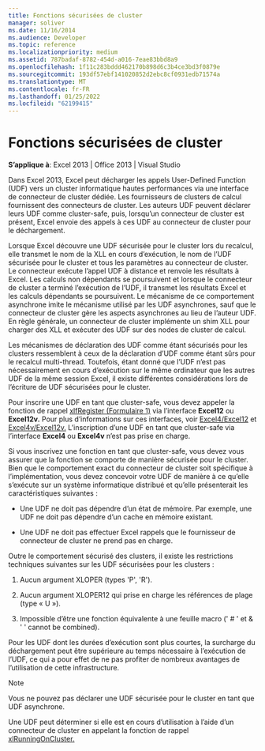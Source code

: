 ```yaml
---
title: Fonctions sécurisées de cluster
manager: soliver
ms.date: 11/16/2014
ms.audience: Developer
ms.topic: reference
ms.localizationpriority: medium
ms.assetid: 787badaf-8782-454d-a016-7eae83bbd8a9
ms.openlocfilehash: 1f11c283bddd462170b898d6c3b4ce3bd3f0879e
ms.sourcegitcommit: 193df57ebf141020852d2ebc8cf0931edb71574a
ms.translationtype: MT
ms.contentlocale: fr-FR
ms.lasthandoff: 01/25/2022
ms.locfileid: "62199415"
---
```

# <a name="cluster-safe-functions"></a>Fonctions sécurisées de cluster

**S’applique à**: Excel 2013 | Office 2013 | Visual Studio 
  
Dans Excel 2013, Excel peut décharger les appels User-Defined Function (UDF) vers un cluster informatique hautes performances via une interface de connecteur de cluster dédiée. Les fournisseurs de clusters de calcul fournissent des connecteurs de cluster. Les auteurs UDF peuvent déclarer leurs UDF comme cluster-safe, puis, lorsqu’un connecteur de cluster est présent, Excel envoie des appels à ces UDF au connecteur de cluster pour le déchargement.
  
Lorsque Excel découvre une UDF sécurisée pour le cluster lors du recalcul, elle transmet le nom de la XLL en cours d’exécution, le nom de l’UDF sécurisée pour le cluster et tous les paramètres au connecteur de cluster. Le connecteur exécute l’appel UDF à distance et renvoie les résultats à Excel. Les calculs non dépendants se poursuivent et lorsque le connecteur de cluster a terminé l’exécution de l’UDF, il transmet les résultats Excel et les calculs dépendants se poursuivent. Le mécanisme de ce comportement asynchrone imite le mécanisme utilisé par les UDF asynchrones, sauf que le connecteur de cluster gère les aspects asynchrones au lieu de l’auteur UDF. En règle générale, un connecteur de cluster implémente un shim XLL pour charger des XLL et exécuter des UDF sur des nodes de cluster de calcul.
  
Les mécanismes de déclaration des UDF comme étant sécurisés pour les clusters ressemblent à ceux de la déclaration d’UDF comme étant sûrs pour le recalcul multi-thread. Toutefois, étant donné que l’UDF n’est pas nécessairement en cours d’exécution sur le même ordinateur que les autres UDF de la même session Excel, il existe différentes considérations lors de l’écriture de UDF sécurisées pour le cluster.
  
Pour inscrire une UDF en tant que cluster-safe, vous devez appeler la fonction de rappel [xlfRegister (Formulaire 1)](xlfregister-form-1.md) via l’interface **Excel12** ou **Excel12v.** Pour plus d’informations sur ces interfaces, voir [Excel4/Excel12](excel4-excel12.md) et [Excel4v/Excel12v.](excel4v-excel12v.md) L’inscription d’une UDF en tant que cluster-safe via l’interface **Excel4** ou **Excel4v** n’est pas prise en charge. 
  
Si vous inscrivez une fonction en tant que cluster-safe, vous devez vous assurer que la fonction se comporte de manière sécurisée pour le cluster. Bien que le comportement exact du connecteur de cluster soit spécifique à l’implémentation, vous devez concevoir votre UDF de manière à ce qu’elle s’exécute sur un système informatique distribué et qu’elle présenterait les caractéristiques suivantes :
  
- Une UDF ne doit pas dépendre d’un état de mémoire. Par exemple, une UDF ne doit pas dépendre d’un cache en mémoire existant.
    
- Une UDF ne doit pas effectuer Excel rappels que le fournisseur de connecteur de cluster ne prend pas en charge.
    
Outre le comportement sécurisé des clusters, il existe les restrictions techniques suivantes sur les UDF sécurisées pour les clusters :
  
1. Aucun argument XLOPER (types 'P', 'R').
    
2. Aucun argument XLOPER12 qui prise en charge les références de plage (type « U »).
    
3. Impossible d’être une fonction équivalente à une feuille macro (' # ' et &amp; ' ' cannot be combined).
    
Pour les UDF dont les durées d’exécution sont plus courtes, la surcharge du déchargement peut être supérieure au temps nécessaire à l’exécution de l’UDF, ce qui a pour effet de ne pas profiter de nombreux avantages de l’utilisation de cette infrastructure.
  
> [!NOTE]
> Vous ne pouvez pas déclarer une UDF sécurisée pour le cluster en tant que UDF asynchrone. 
  
Une UDF peut déterminer si elle est en cours d’utilisation à l’aide d’un connecteur de cluster en appelant la fonction de rappel [xlRunningOnCluster.](xlrunningoncluster.md) 
  

